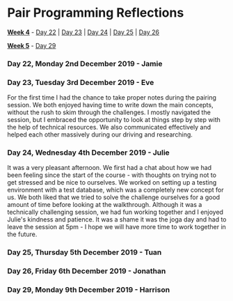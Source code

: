# Pair Programming Reflections

[**Week 4**](https://github.com/AndreaDiotallevi/makers-portfolio/blob/master/week-4-notes.md) - [Day 22](#day-22-monday-2nd-december-2019---jamie) | [Day 23](#day-23-tuesday-3rd-december-2019---eve) | [Day 24](#day-24-wednesday-4th-december-2019---julie) | [Day 25](#day-25-thursday-5th-december-2019---tuan) | [Day 26](#day-26-friday-6th-december-2019---jonathan)

[**Week 5**](https://github.com/AndreaDiotallevi/makers-portfolio/blob/master/week-5-notes.md) - [Day 29](#day-29-monday-9th-december-2019---harrison)

### Day 22, Monday 2nd December 2019 - Jamie



### Day 23, Tuesday 3rd December 2019 - Eve

For the first time I had the chance to take proper notes during the pairing session. We both enjoyed having time to write down the main concepts, without the rush to skim through the challenges. I mostly navigated the session, but I embraced the opportunity to look at things step by step with the help of technical resources. We also communicated effectively and helped each other massively during our driving and researching.

### Day 24, Wednesday 4th December 2019 - Julie

It was a very pleasant afternoon. We first had a chat about how we had been feeling since the start of the course - with thoughts on trying not to get stressed and be nice to ourselves. We worked on setting up a testing environment with a test database, which was a completely new concept for us. We both liked that we tried to solve the challenge ourselves for a good amount of time before looking at the walkthrough. Although it was a technically challenging session, we had fun working together and I enjoyed Julie's kindness and patience. It was a shame it was the joga day and had to leave the session at 5pm - I hope we will have more time to work together in the future.

### Day 25, Thursday 5th December 2019 - Tuan

### Day 26, Friday 6th December 2019 - Jonathan

### Day 29, Monday 9th December 2019 - Harrison
